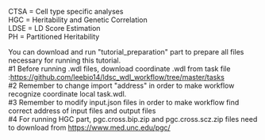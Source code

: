 CTSA = Cell type specific analyses  
HGC = Heritability and Genetic Correlation  
LDSE = LD Score Estimation  
PH = Partitioned Heritability  

You can download and run "tutorial_preparation" part to prepare all files necessary for running this tutorial.  
#1 Before running .wdl files, download coordinate .wdl from task file :https://github.com/leebio14/ldsc_wdl_workflow/tree/master/tasks   
#2 Remember to change import "address" in order to make workflow recognize coordinate local task.wdl.  
#3 Remember to modify input.json files in order to make workflow find correct address of input files and output files  
#4 For running HGC part, pgc.cross.bip.zip and pgc.cross.scz.zip files need to download from https://www.med.unc.edu/pgc/   


